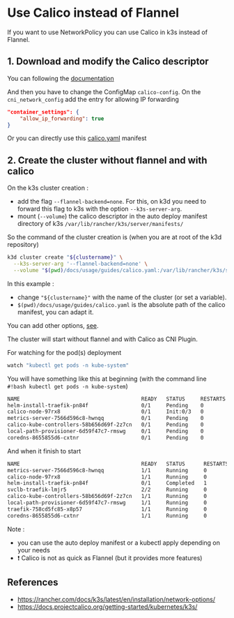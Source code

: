 # Use Calico instead of Flannel

If you want to use NetworkPolicy you can use Calico in k3s instead of Flannel.

## 1. Download and modify the Calico descriptor

You can following the [documentation](https://docs.projectcalico.org/master/reference/cni-plugin/configuration)

And then you have to change the ConfigMap `calico-config`. On the `cni_network_config` add the entry for allowing IP forwarding  

```json
"container_settings": {
    "allow_ip_forwarding": true
}
```

Or you can directly use this [calico.yaml](calico.yaml) manifest

## 2. Create the cluster without flannel and with calico

On the k3s cluster creation :

- add the flag `--flannel-backend=none`. For this, on k3d you need to forward this flag to k3s with the option `--k3s-server-arg`.
- mount (`--volume`) the calico descriptor in the auto deploy manifest directory of k3s `/var/lib/rancher/k3s/server/manifests/`

So the command of the cluster creation is (when you are at root of the k3d repository)

```bash
k3d cluster create "${clustername}" \
  --k3s-server-arg '--flannel-backend=none' \
  --volume "$(pwd)/docs/usage/guides/calico.yaml:/var/lib/rancher/k3s/server/manifests/calico.yaml"
```

In this example :

- change `"${clustername}"` with the name of the cluster (or set a variable).
- `$(pwd)/docs/usage/guides/calico.yaml` is the absolute path of the calico manifest, you can adapt it.

You can add other options, [see](../commands.md).  

The cluster will start without flannel and with Calico as CNI Plugin.

For watching for the pod(s) deployment

```bash
watch "kubectl get pods -n kube-system"    
```

You will have something like this at beginning (with the command line `#!bash kubectl get pods -n kube-system`)

```bash
NAME                                       READY   STATUS     RESTARTS   AGE
helm-install-traefik-pn84f                 0/1     Pending    0          3s
calico-node-97rx8                          0/1     Init:0/3   0          3s
metrics-server-7566d596c8-hwnqq            0/1     Pending    0          2s
calico-kube-controllers-58b656d69f-2z7cn   0/1     Pending    0          2s
local-path-provisioner-6d59f47c7-rmswg     0/1     Pending    0          2s
coredns-8655855d6-cxtnr                    0/1     Pending    0          2s
```

And when it finish to start

```bash
NAME                                       READY   STATUS      RESTARTS   AGE
metrics-server-7566d596c8-hwnqq            1/1     Running     0          56s
calico-node-97rx8                          1/1     Running     0          57s
helm-install-traefik-pn84f                 0/1     Completed   1          57s
svclb-traefik-lmjr5                        2/2     Running     0          28s
calico-kube-controllers-58b656d69f-2z7cn   1/1     Running     0          56s
local-path-provisioner-6d59f47c7-rmswg     1/1     Running     0          56s
traefik-758cd5fc85-x8p57                   1/1     Running     0          28s
coredns-8655855d6-cxtnr                    1/1     Running     0          56s
```

Note :

- you can use the auto deploy manifest or a kubectl apply depending on your needs
- :exclamation: Calico is not as quick as Flannel (but it provides more features)

## References

- <https://rancher.com/docs/k3s/latest/en/installation/network-options/>  
- <https://docs.projectcalico.org/getting-started/kubernetes/k3s/>
